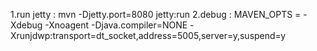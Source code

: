 1.run jetty : 
	mvn -Djetty.port=8080 jetty:run
2.debug :
	MAVEN_OPTS = -Xdebug -Xnoagent -Djava.compiler=NONE -Xrunjdwp:transport=dt_socket,address=5005,server=y,suspend=y
